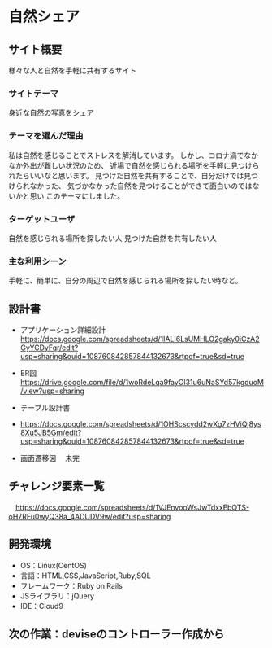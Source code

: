 # 自然シェア

## サイト概要
様々な人と自然を手軽に共有するサイト

### サイトテーマ
身近な自然の写真をシェア

### テーマを選んだ理由
私は自然を感じることでストレスを解消しています。
しかし、コロナ渦でなかなか外出が難しい状況のため、
近場で自然を感じられる場所を手軽に見つけられたらいいなと思います。
見つけた自然を共有することで、自分だけでは見つけられなかった、
気づかなかった自然を見つけることができて面白いのではないかと思い
このテーマにしました。

### ターゲットユーザ
自然を感じられる場所を探したい人
見つけた自然を共有したい人

### 主な利用シーン
手軽に、簡単に、自分の周辺で自然を感じられる場所を探したい時など。

## 設計書
- アプリケーション詳細設計
　https://docs.google.com/spreadsheets/d/1IALI6LsUMHLO2gaky0iCzA2GyYCDyFqr/edit?usp=sharing&ouid=108760842857844132673&rtpof=true&sd=true

- ER図
　https://drive.google.com/file/d/1woRdeLqa9fayOl31u6uNaSYd57kgduoM/view?usp=sharing

- テーブル設計書
- https://docs.google.com/spreadsheets/d/1OHScscydd2wXg7zHViQj8ys8Xu5JB5Gm/edit?usp=sharing&ouid=108760842857844132673&rtpof=true&sd=true

- 画面遷移図
　未完

## チャレンジ要素一覧
　https://docs.google.com/spreadsheets/d/1VJEnvooWsJwTdxxEbQTS-oH7RFu0wyQ38a_4ADUDV9w/edit?usp=sharing

## 開発環境
- OS：Linux(CentOS)
- 言語：HTML,CSS,JavaScript,Ruby,SQL
- フレームワーク：Ruby on Rails
- JSライブラリ：jQuery
- IDE：Cloud9

## 次の作業：deviseのコントローラー作成から